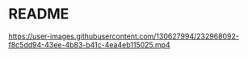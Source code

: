 # README

https://user-images.githubusercontent.com/130627994/232968092-f8c5dd94-43ee-4b83-b41c-4ea4eb115025.mp4
